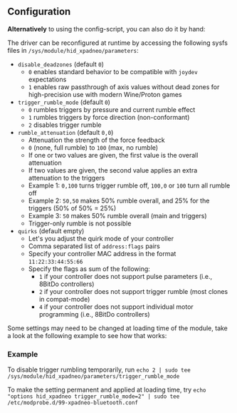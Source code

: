## Configuration

**Alternatively** to using the config-script, you can also do it by hand:

The driver can be reconfigured at runtime by accessing the following sysfs
files in `/sys/module/hid_xpadneo/parameters`:

* `disable_deadzones` (default `0`)
  * `0` enables standard behavior to be compatible with `joydev` expectations
  * `1` enables raw passthrough of axis values without dead zones for high-precision use with modern Wine/Proton games
* `trigger_rumble_mode` (default `0`)
  * `0` rumbles triggers by pressure and current rumble effect
  * `1` rumbles triggers by force direction (non-conformant)
  * `2` disables trigger rumble
* `rumble_attenuation` (default `0,0`)
  * Attenuation the strength of the force feedback
  * `0` (none, full rumble) to `100` (max, no rumble)
  * If one or two values are given, the first value is the overall attenuation
  * If two values are given, the second value applies an extra attenuation to the triggers
  * Example 1: `0,100` turns trigger rumble off, `100,0` or `100` turn all rumble off
  * Example 2: `50,50` makes 50% rumble overall, and 25% for the triggers (50% of 50% = 25%)
  * Example 3: `50` makes 50% rumble overall (main and triggers)
  * Trigger-only rumble is not possible
* `quirks` (default empty)
  * Let's you adjust the quirk mode of your controller
  * Comma separated list of `address:flags` pairs
  * Specify your controller MAC address in the format `11:22:33:44:55:66`
  * Specify the flags as sum of the following:
    * `1` if your controller does not support pulse parameters (i.e., 8BitDo controllers)
    * `2` if your controller does not support trigger rumble (most clones in compat-mode)
    * `4` if your controller does not support individual motor programming (i.e., 8BitDo controllers)

Some settings may need to be changed at loading time of the module, take a look at the following example to see how
that works:


### Example

To disable trigger rumbling temporarily, run
`echo 2 | sudo tee /sys/module/hid_xpadneo/parameters/trigger_rumble_mode`

To make the setting permanent and applied at loading time, try
`echo "options hid_xpadneo trigger_rumble_mode=2" | sudo tee /etc/modprobe.d/99-xpadneo-bluetooth.conf`
